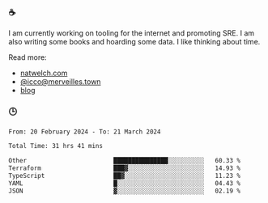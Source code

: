 ### ☕

I am currently working on tooling for the internet and promoting SRE. I am also writing some books and hoarding some data. I like thinking about time. 

Read more:

 - [natwelch.com](https://natwelch.com)
 - [@icco@merveilles.town](https://merveilles.town/@icco)
 - [blog](https://writing.natwelch.com)

### 🕒

<!--START_SECTION:waka-->

```txt
From: 20 February 2024 - To: 21 March 2024

Total Time: 31 hrs 41 mins

Other                        ███████████████░░░░░░░░░░   60.33 %
Terraform                    ███▓░░░░░░░░░░░░░░░░░░░░░   14.93 %
TypeScript                   ██▓░░░░░░░░░░░░░░░░░░░░░░   11.23 %
YAML                         █░░░░░░░░░░░░░░░░░░░░░░░░   04.43 %
JSON                         ▓░░░░░░░░░░░░░░░░░░░░░░░░   02.19 %
```

<!--END_SECTION:waka-->

